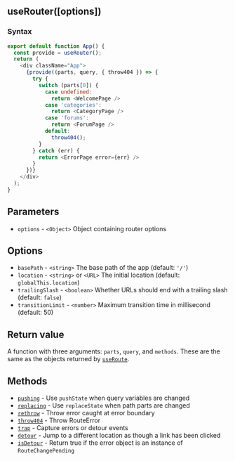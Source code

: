 ## useRouter([options])

### Syntax

```js
export default function App() {
  const provide = useRouter();
  return (
    <div className="App">
      {provide((parts, query, { throw404 }) => {
        try {
          switch (parts[0]) {
            case undefined:
              return <WelcomePage />
            case 'categories':
              return <CategoryPage />
            case 'forums':
              return <ForumPage />
            default:
              throw404();
          }
        } catch (err) {
          return <ErrorPage error={err} />
        }
      })}
    </div>
  );
}
```

## Parameters

* `options` - `<Object>` Object containing router options

## Options

* `basePath` - `<string>` The base path of the app (default: `'/'`)
* `location` - `<string>` or `<URL>` The initial location (default: `globalThis.location`)
* `trailingSlash` - `<boolean>` Whether URLs should end with a trailing slash (default: `false`)
* `transitionLimit` - `<number>` Maximum transition time in millisecond (default: 50)

## Return value

A function with three arguments: `parts`, `query`, and `methods`. These are the same as the
objects returned by [`useRoute`](#useRoute).

## Methods

* [`pushing`](./pushing.md) - Use `pushState` when query variables are changed
* [`replacing`](./replacing.md) - Use `replaceState` when path parts are changed
* [`rethrow`](./rethrow.md) - Throw error caught at error boundary
* [`throw404`](./throw404.md) - Throw RouteError
* [`trap`](./trap.md) - Capture errors or detour events
* [`detour`](./detour.md) - Jump to a different location as though a link has been clicked
* [`isDetour`](./isDetour.md) - Return true if the error object is an instance of `RouteChangePending`
